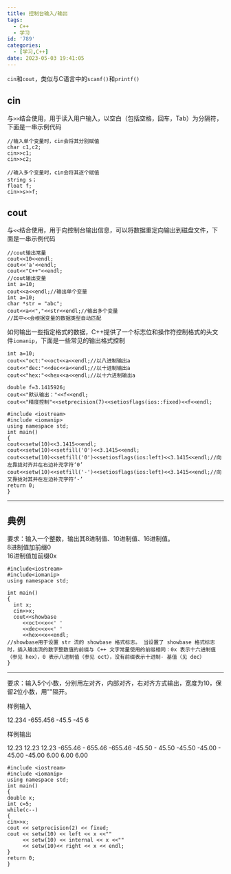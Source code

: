```yaml
---
title: 控制台输入/输出
tags:
  - C++
  - 学习
id: '789'
categories:
  - [学习,C++]
date: 2023-05-03 19:41:05
---
```


`cin`和`cout`，类似与C语言中的`scanf()`和`printf()`

## cin

与`>>`结合使用，用于读入用户输入，以空白（包括空格，回车，Tab）为分隔符，下面是一串示例代码

```
//输入单个变量时，cin会将其分别赋值
char c1,c2;
cin>>c1;
cin>>c2;

//输入多个变量时，cin会将其逐个赋值
string s；
float f;
cin>>s>>f;
```

## cout

与`<<`结合使用，用于向控制台输出信息，可以将数据重定向输出到磁盘文件，下面是一串示例代码

```
//cout输出常量
cout<<10<<endl;
cout<<'a'<<endl;
cout<<"C++"<<endl;
//cout输出变量
int a=10;
cout<<a<<endl;//输出单个变量
int a=10;
char *str = "abc";
cout<<a<<","<<str<<endl;//输出多个变量
//其中<<会根据变量的数据类型自动匹配
```

如何输出一些指定格式的数据，C++提供了一个标志位和操作符控制格式的头文件`iomanip`，下面是一些常见的输出格式控制

```
int a=10;
cout<<"oct:"<<oct<<a<<endl;//以八进制输出a
cout<<"dec:"<<dec<<a<<endl;//以十进制输出a
cout<<"hex:"<<hex<<a<<endl;//以十六进制输出a

double f=3.1415926;
cout<<"默认输出："<<f<<endl;
cout<<"精度控制"<<setprecision(7)<<setiosflags(ios::fixed)<<f<<endl;
```

```
#include <iostream>
#include <iomanip>
using namespace std;
int main()
{
cout<<setw(10)<<3.1415<<endl;
cout<<setw(10)<<setfill('0')<<3.1415<<endl;
cout<<setw(10)<<setfill('0')<<setiosflags(ios:left)<<3.1415<<endl;//向左靠拢对齐并在右边补充字符‘0’
cout<<setw(10)<<setfill('-')<<setiosflags(ios:left)<<3.1415<<endl;//向又靠拢对其并在左边补充字符‘-’
return 0;
}
```

* * *

## 典例

要求：输入一个整数，输出其8进制值、10进制值、16进制值。  
8进制值加前缀0  
16进制值加前缀0x

```
#include<iostream>
#include<iomanip>
using namespace std;

int main()
{
  int x;
  cin>>x;
  cout<<showbase
     <<oct<<x<<' '
     <<dec<<x<<' '
     <<hex<<x<<endl;
//showbase用于设置 str 流的 showbase 格式标志。 当设置了 showbase 格式标志时，插入输出流的数字整数值的前缀与 C++ 文字常量使用的前缀相同：0x 表示十六进制值（参见 hex），0 表示八进制值（参见 oct），没有前缀表示十进制- 基值（见 dec）
}
```

* * *

要求：输入5个小数，分别用左对齐，内部对齐，右对齐方式输出，宽度为10，保留2位小数，用""隔开。

样例输入 

12.234 -655.456 -45.5 -45 6

样例输出 

12.23          12.23     12.23
-655.46   -   655.46   -655.46
-45.50    -    45.50    -45.50
-45.00    -    45.00    -45.00
6.00            6.00      6.00

```
#include <iostream>
#include <iomanip> 
using namespace std; 
int main()
{
double x; 
int c=5; 
while(c--) 
{
cin>>x;
cout << setprecision(2) << fixed; 
cout << setw(10) << left << x <<"" 
     << setw(10) << internal << x <<""
     << setw(10)<< right << x << endl; 
}
return 0; 
}
```